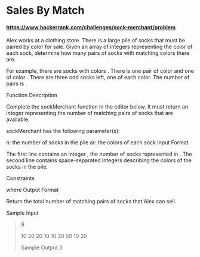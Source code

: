 # Sales By Match

#### https://www.hackerrank.com/challenges/sock-merchant/problem

Alex works at a clothing store. There is a large pile of socks that must be paired by color for sale. Given an array of integers representing the color of each sock, determine how many pairs of socks with matching colors there are.

For example, there are  socks with colors . There is one pair of color  and one of color . There are three odd socks left, one of each color. The number of pairs is .

Function Description

Complete the sockMerchant function in the editor below. It must return an integer representing the number of matching pairs of socks that are available.

sockMerchant has the following parameter(s):

n: the number of socks in the pile
ar: the colors of each sock
Input Format

The first line contains an integer , the number of socks represented in .
The second line contains  space-separated integers describing the colors  of the socks in the pile.

Constraints

 where 
Output Format

Return the total number of matching pairs of socks that Alex can sell.

Sample Input

> 9
>
> 10 20 20 10 10 30 50 10 20
>
>Sample Output 3